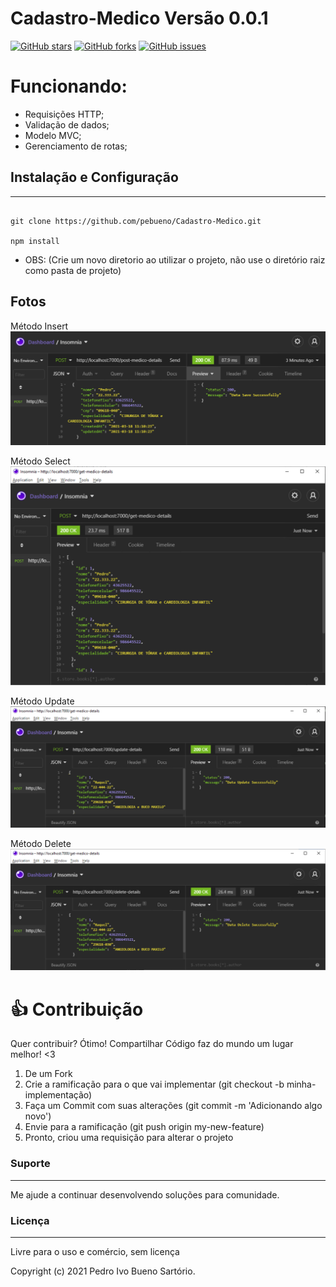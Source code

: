 # Cadastro-Medico Versão 0.0.1

[![GitHub stars](https://img.shields.io/github/stars/pebueno/Cadastro-Medico)](https://github.com/pebueno/Cadastro-Medico/stargazers) [![GitHub forks](https://img.shields.io/github/forks/pebueno/Cadastro-Medico)](https://github.com/pebueno/Cadastro-Medico/network)  [![GitHub issues](https://img.shields.io/github/issues/pebueno/Cadastro-Medico)](https://github.com/pebueno/Cadastro-Medico/issues) 



# Funcionando:
- Requisições HTTP;
- Validação de dados;
- Modelo MVC;
- Gerenciamento de rotas;



## Instalação e Configuração

-----------

``` Node.JS

git clone https://github.com/pebueno/Cadastro-Medico.git 

npm install

```
- OBS: (Crie um novo diretorio ao utilizar o projeto, não use o diretório raiz como pasta de projeto)


## Fotos
Método Insert
![Requisição](https://github.com/pebueno/Cadastro-Medico/blob/master/assets/screenshots/insert.png?raw=true "Requisição")

Método Select
![Requisição](https://github.com/pebueno/Cadastro-Medico/blob/master/assets/screenshots/select.png?raw=true "Requisição")

Método Update
![Requisição](https://github.com/pebueno/Cadastro-Medico/blob/master/assets/screenshots/update.png?raw=true "Requisição")

Método Delete
![Requisição](https://github.com/pebueno/Cadastro-Medico/blob/master/assets/screenshots/delete.png?raw=true "Requisição")

# 👍 Contribuição

Quer contribuir? Ótimo!
Compartilhar Código faz do mundo um lugar melhor! <3

1. De um Fork
2. Crie a ramificação para o que vai implementar (git checkout -b minha-implementação)
3. Faça um Commit com suas alterações (git commit -m 'Adicionando algo novo')
4. Envie para a ramificação (git push origin my-new-feature)
5. Pronto, criou uma requisição para alterar o projeto


### Suporte
----

Me ajude a continuar desenvolvendo soluções para comunidade.


### Licença
----

Livre para o uso e comércio, sem licença

Copyright (c) 2021 Pedro Ivo Bueno Sartório.
